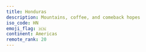 ```yaml
---
title: Honduras
description: Mountains, coffee, and comeback hopes
iso_code: HN
emoji_flag: 🇭🇳
continent: Americas
remote_rank: 20
---
```

